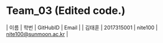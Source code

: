 # Team_03 (Edited code.)


| 이름 | 학번 | GitHubID | Email |
| 김태훈 | 2017315001 | nite100 | nite100@sunmoon.ac.kr |
